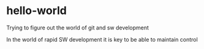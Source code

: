 # hello-world
Trying to figure out the world of git and sw development


In the world of rapid SW development it is key to be able to maintain 
control
